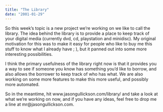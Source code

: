```yaml
---
title: "The Library"
date: "2001-01-29"
---
```


<div class="content">
<p>So this week’s topic is a new project we’re working on we like to call the
library. The idea behind the library is to provide a place to keep track of
your digital media (currently dvd, cd, playstation and minidisc). My original
motivation for this was to make it easy for people who like to buy me this
stuff to know what I already have ; ), but it panned out into some more
interesting possibilities.</p>
<p>I think the primary usefulness of the library right now is that it provides
you a way to see if someone you know has something you’d like to borrow, and
also allows the borrower to keep track of who has what. We are also working on
some more features to make this more useful, and possibly more automated.</p>
<p>So in the meantime, hit www.jasongullickson.com/library/ and take a look at
what we’re working on now, and if you have any ideas, feel free to drop me a
line at mr@jasongullickson.com.</p>
</div>
